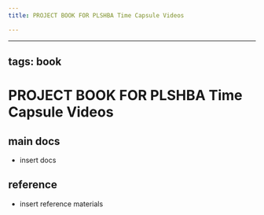 ```yaml
---
title: PROJECT BOOK FOR PLSHBA Time Capsule Videos

---
```



---
tags: book
---

PROJECT BOOK FOR PLSHBA Time Capsule Videos
===

main docs
---

- insert docs

reference
---

- insert reference materials


